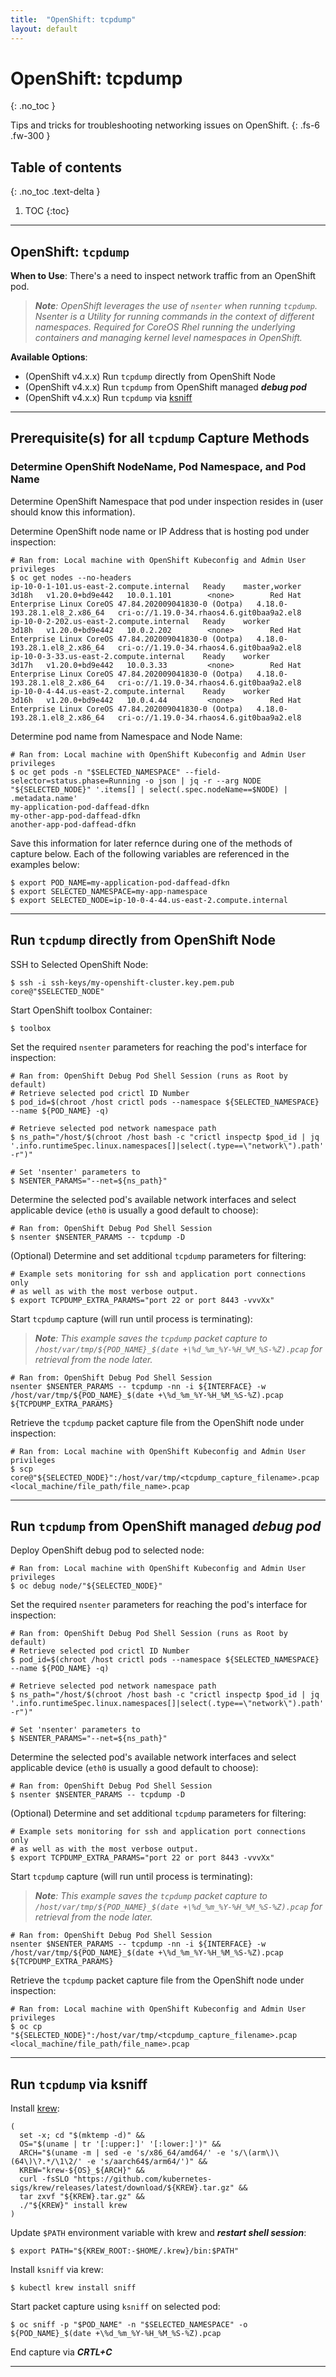 ```yaml
---
title:  "OpenShift: tcpdump"
layout: default
---
```


# **OpenShift: tcpdump**
{: .no_toc }

Tips and tricks for troubleshooting networking issues on OpenShift.
{: .fs-6 .fw-300 }

## Table of contents
{: .no_toc .text-delta }

1. TOC
{:toc}

---

## OpenShift: `tcpdump`

**When to Use**: There's a need to inspect network traffic from an OpenShift pod.

> _**Note**: OpenShift leverages the use of `nsenter` when running `tcpdump`. Nsenter is a Utility for running commands in the context of different namespaces. Required for CoreOS Rhel running the underlying containers and managing kernel level namespaces in OpenShift._

**Available Options**:
* (OpenShift v4.x.x) Run `tcpdump` directly from OpenShift Node
* (OpenShift v4.x.x) Run `tcpdump` from OpenShift managed **_debug pod_**
* (OpenShift v4.x.x) Run `tcpdump` via [ksniff][A001]

---

## Prerequisite(s) for all `tcpdump` Capture Methods

### Determine OpenShift NodeName, Pod Namespace, and Pod Name

Determine OpenShift Namespace that pod under inspection resides in (user should know this information).

Determine OpenShift node name or IP Address that is hosting pod under inspection:

```shell
# Ran from: Local machine with OpenShift Kubeconfig and Admin User privileges
$ oc get nodes --no-headers
ip-10-0-1-101.us-east-2.compute.internal   Ready    master,worker   3d18h   v1.20.0+bd9e442   10.0.1.101        <none>        Red Hat Enterprise Linux CoreOS 47.84.202009041830-0 (Ootpa)   4.18.0-193.28.1.el8_2.x86_64   cri-o://1.19.0-34.rhaos4.6.git0baa9a2.el8
ip-10-0-2-202.us-east-2.compute.internal   Ready    worker          3d18h   v1.20.0+bd9e442   10.0.2.202        <none>        Red Hat Enterprise Linux CoreOS 47.84.202009041830-0 (Ootpa)   4.18.0-193.28.1.el8_2.x86_64   cri-o://1.19.0-34.rhaos4.6.git0baa9a2.el8
ip-10-0-3-33.us-east-2.compute.internal    Ready    worker          3d17h   v1.20.0+bd9e442   10.0.3.33         <none>        Red Hat Enterprise Linux CoreOS 47.84.202009041830-0 (Ootpa)   4.18.0-193.28.1.el8_2.x86_64   cri-o://1.19.0-34.rhaos4.6.git0baa9a2.el8
ip-10-0-4-44.us-east-2.compute.internal    Ready    worker          3d16h   v1.20.0+bd9e442   10.0.4.44         <none>        Red Hat Enterprise Linux CoreOS 47.84.202009041830-0 (Ootpa)   4.18.0-193.28.1.el8_2.x86_64   cri-o://1.19.0-34.rhaos4.6.git0baa9a2.el8
```

Determine pod name from Namespace and Node Name:

```shell
# Ran from: Local machine with OpenShift Kubeconfig and Admin User privileges
$ oc get pods -n "$SELECTED_NAMESPACE" --field-selector=status.phase=Running -o json | jq -r --arg NODE "${SELECTED_NODE}" '.items[] | select(.spec.nodeName==$NODE) | .metadata.name'
my-application-pod-daffead-dfkn
my-other-app-pod-daffead-dfkn
another-app-pod-daffead-dfkn
```

Save this information for later refernce during one of the methods of capture below. Each of the following
variables are referenced in the examples below:

```shell
$ export POD_NAME=my-application-pod-daffead-dfkn
$ export SELECTED_NAMESPACE=my-app-namespace
$ export SELECTED_NODE=ip-10-0-4-44.us-east-2.compute.internal
```

---

## Run `tcpdump` directly from OpenShift Node

SSH to Selected OpenShift Node:

```shell
$ ssh -i ssh-keys/my-openshift-cluster.key.pem.pub core@"$SELECTED_NODE"
```

Start OpenShift toolbox Container:

```shell
$ toolbox
```

Set the required `nsenter` parameters for reaching the pod's interface for inspection:

```shell
# Ran from: OpenShift Debug Pod Shell Session (runs as Root by default)
# Retrieve selected pod crictl ID Number
$ pod_id=$(chroot /host crictl pods --namespace ${SELECTED_NAMESPACE} --name ${POD_NAME} -q)

# Retrieve selected pod network namespace path
$ ns_path="/host/$(chroot /host bash -c "crictl inspectp $pod_id | jq '.info.runtimeSpec.linux.namespaces[]|select(.type==\"network\").path' -r")"

# Set 'nsenter' parameters to 
$ NSENTER_PARAMS="--net=${ns_path}"
```

Determine the selected pod's available network interfaces and select applicable device (`eth0` is usually a good default to choose):

```shell
# Ran from: OpenShift Debug Pod Shell Session
$ nsenter $NSENTER_PARAMS -- tcpdump -D
```

(Optional) Determine and set additional `tcpdump` parameters for filtering:

```shell
# Example sets monitoring for ssh and application port connections only
# as well as with the most verbose output.
$ export TCPDUMP_EXTRA_PARAMS="port 22 or port 8443 -vvvXx"
```

Start `tcpdump` capture (will run until process is terminating):

> _**Note**: This example saves the `tcpdump` packet capture to `/host/var/tmp/${POD_NAME}_$(date +\%d_%m_%Y-%H_%M_%S-%Z).pcap` for retrieval from the node later._

```shell
# Ran from: OpenShift Debug Pod Shell Session
nsenter $NSENTER_PARAMS -- tcpdump -nn -i ${INTERFACE} -w /host/var/tmp/${POD_NAME}_$(date +\%d_%m_%Y-%H_%M_%S-%Z).pcap ${TCPDUMP_EXTRA_PARAMS}
```

Retrieve the `tcpdump` packet capture file from the OpenShift node under inspection:

```shell
# Ran from: Local machine with OpenShift Kubeconfig and Admin User privileges
$ scp core@"${SELECTED_NODE}":/host/var/tmp/<tcpdump_capture_filename>.pcap <local_machine/file_path/file_name>.pcap
```

---

## Run `tcpdump` from OpenShift managed **_debug pod_**

Deploy OpenShift debug pod to selected node:

```shell
# Ran from: Local machine with OpenShift Kubeconfig and Admin User privileges
$ oc debug node/"${SELECTED_NODE}"
```

Set the required `nsenter` parameters for reaching the pod's interface for inspection:

```shell
# Ran from: OpenShift Debug Pod Shell Session (runs as Root by default)
# Retrieve selected pod crictl ID Number
$ pod_id=$(chroot /host crictl pods --namespace ${SELECTED_NAMESPACE} --name ${POD_NAME} -q)

# Retrieve selected pod network namespace path
$ ns_path="/host/$(chroot /host bash -c "crictl inspectp $pod_id | jq '.info.runtimeSpec.linux.namespaces[]|select(.type==\"network\").path' -r")"

# Set 'nsenter' parameters to 
$ NSENTER_PARAMS="--net=${ns_path}"
```

Determine the selected pod's available network interfaces and select applicable device (`eth0` is usually a good default to choose):

```shell
# Ran from: OpenShift Debug Pod Shell Session
$ nsenter $NSENTER_PARAMS -- tcpdump -D
```

(Optional) Determine and set additional `tcpdump` parameters for filtering:

```shell
# Example sets monitoring for ssh and application port connections only
# as well as with the most verbose output.
$ export TCPDUMP_EXTRA_PARAMS="port 22 or port 8443 -vvvXx"
```

Start `tcpdump` capture (will run until process is terminating):

> _**Note**: This example saves the `tcpdump` packet capture to `/host/var/tmp/${POD_NAME}_$(date +\%d_%m_%Y-%H_%M_%S-%Z).pcap` for retrieval from the node later._

```shell
# Ran from: OpenShift Debug Pod Shell Session
nsenter $NSENTER_PARAMS -- tcpdump -nn -i ${INTERFACE} -w /host/var/tmp/${POD_NAME}_$(date +\%d_%m_%Y-%H_%M_%S-%Z).pcap ${TCPDUMP_EXTRA_PARAMS}
```

Retrieve the `tcpdump` packet capture file from the OpenShift node under inspection:

```shell
# Ran from: Local machine with OpenShift Kubeconfig and Admin User privileges
$ oc cp "${SELECTED_NODE}":/host/var/tmp/<tcpdump_capture_filename>.pcap <local_machine/file_path/file_name>.pcap
```

---

## Run `tcpdump` via ksniff

Install [krew](https://krew.sigs.k8s.io/docs/user-guide/setup/install/):

```shell
(
  set -x; cd "$(mktemp -d)" &&
  OS="$(uname | tr '[:upper:]' '[:lower:]')" &&
  ARCH="$(uname -m | sed -e 's/x86_64/amd64/' -e 's/\(arm\)\(64\)\?.*/\1\2/' -e 's/aarch64$/arm64/')" &&
  KREW="krew-${OS}_${ARCH}" &&
  curl -fsSLO "https://github.com/kubernetes-sigs/krew/releases/latest/download/${KREW}.tar.gz" &&
  tar zxvf "${KREW}.tar.gz" &&
  ./"${KREW}" install krew
)
```

Update `$PATH` environment variable with krew and **_restart shell session_**:

```shell
$ export PATH="${KREW_ROOT:-$HOME/.krew}/bin:$PATH"
```

Install `ksniff` via krew:

```shell
$ kubectl krew install sniff
```

Start packet capture using `ksniff` on selected pod:

```shell
$ oc sniff -p "$POD_NAME" -n "$SELECTED_NAMESPACE" -o ${POD_NAME}_$(date +\%d_%m_%Y-%H_%M_%S-%Z).pcap
```

End capture via **_CRTL+C_**



---

[A001]: https://access.redhat.com/bounce/?externalURL=https%3A%2F%2Fgithub.com%2Feldadru%2Fksniff